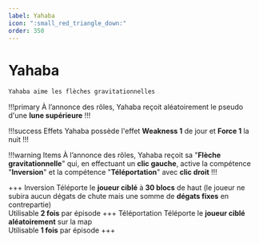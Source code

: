 ```yaml
---
label: Yahaba
icon: ":small_red_triangle_down:"
order: 350
---
```


# Yahaba

```txt
Yahaba aime les flèches gravitationnelles
```

!!!primary
À l’annonce des rôles, Yahaba reçoit aléatoirement le pseudo d'une **lune supérieure**
!!!

!!!success Effets
Yahaba possède l'effet **Weakness 1** de jour et **Force 1** la nuit
!!!

!!!warning Items
À l’annonce des rôles, Yahaba reçoit sa "**Flèche gravitationnelle**" qui, en effectuant un **clic gauche**, 
active la compétence "**Inversion**" et la compétence "**Téléportation**" avec **clic droit**
!!!

+++ Inversion
Téléporte le **joueur ciblé** à **30 blocs** de haut (le joueur ne subira aucun dégats de chute mais une somme de **dégats fixes** en contrepartie) <br>
Utilisable **2 fois** par épisode
+++ Téléportation
Téléporte le **joueur ciblé** **aléatoirement** sur la map <br>
Utilisable **1 fois** par épisode
+++
